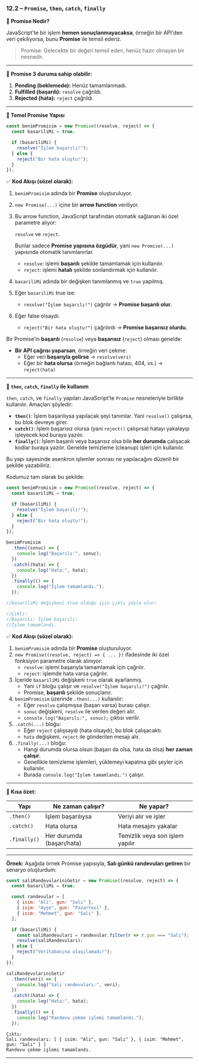 ### **12.2 – `Promise`, `then`, `catch`, `finally`**

**🔹 Promise Nedir?**

JavaScript'te bir işlem **hemen sonuçlanmayacaksa**, örneğin bir API'den veri çekiliyorsa, bunu **Promise** ile temsil ederiz.

> Promise: Gelecekte bir değeri temsil eden, henüz hazır olmayan bir nesnedir.
> 

---

**📌 Promise 3 duruma sahip olabilir:**

1. **Pending (beklemede):** Henüz tamamlanmadı.
2. **Fulfilled (başarılı):** `resolve` çağrıldı.
3. **Rejected (hata):** `reject` çağrıldı.

---

**🔹 Temel Promise Yapısı**

```jsx
const benimPromisim = new Promise((resolve, reject) => {
  const basariliMi = true;

  if (basariliMi) {
    resolve("İşlem başarılı!");
  } else {
    reject("Bir hata oluştu!");
  }
});
```

✅ **Kod Akışı (sözel olarak):**

1. `benimPromisim` adında bir **Promise** oluşturuluyor.
2. `new Promise(...)` içine bir **arrow function** veriliyor.
3. Bu arrow function, JavaScript tarafından otomatik sağlanan iki özel parametre alıyor:
    
    `resolve` ve `reject`.
    
    Bunlar sadece **Promise yapısına özgüdür**, yani `new Promise(...)` yapısında otomatik tanımlanırlar.
    
    - `resolve`: işlemi **başarılı** şekilde tamamlamak için kullanılır.
    - `reject`: işlemi **hatalı** şekilde sonlandırmak için kullanılır.
4. `basariliMi` adında bir değişken tanımlanmış ve `true` yapılmış.
5. Eğer `basariliMi` true ise:
    - `resolve("İşlem başarılı!")` çağrılır → **Promise başarılı olur.**
6. Eğer false olsaydı:
    - `reject("Bir hata oluştu!")` çağrılırdı → **Promise başarısız olurdu.**
    

Bir Promise’in **başarılı** (`resolve`) veya **başarısız** (`reject`) olması genelde:

- **Bir API çağrısı yaparsan**, örneğin veri çekme:
    - Eğer veri **başarıyla gelirse** → `resolve(veri)`
    - Eğer bir **hata olursa** (örneğin bağlantı hatası, 404, vs.) → `reject(hata)`

---

**🔹 `then`, `catch`, `finally` ile kullanım**

`then`, `catch`, ve `finally` yapıları JavaScript’te `Promise` nesneleriyle birlikte kullanılır. Amaçları şöyledir:

- **`then()`**: İşlem başarılıysa yapılacak şeyi tanımlar. Yani `resolve()` çalışırsa, bu blok devreye girer.
- **`catch()`**: İşlem başarısız olursa (yani `reject()` çalışırsa) hatayı yakalayıp işleyecek kod buraya yazılır.
- **`finally()`**: İşlem başarılı veya başarısız olsa bile **her durumda** çalışacak kodlar buraya yazılır. Genelde temizleme (cleanup) işleri için kullanılır.

Bu yapı sayesinde asenkron işlemler sonrası ne yapılacağını düzenli bir şekilde yazabiliriz.

Kodumuz tam olarak bu şekilde:

```jsx
const benimPromisim = new Promise((resolve, reject) => {
  const basariliMi = true;

  if (basariliMi) {
    resolve("İşlem başarılı!");
  } else {
    reject("Bir hata oluştu!");
  }
});

benimPromisim
  .then((sonuc) => {
    console.log("Başarılı:", sonuc);
  })
  .catch((hata) => {
    console.log("Hata:", hata);
  })
  .finally(() => {
    console.log("İşlem tamamlandı.");
  });

//basariliMi değişkeni true olduğu için çıktı şöyle olur:

//Çıktı:
//Başarılı: İşlem başarılı!
//İşlem tamamlandı.
```

✅ **Kod Akışı (sözel olarak):**

1. `benimPromisim` adında bir **Promise** oluşturuluyor.
2. `new Promise((resolve, reject) => { ... })` ifadesinde iki özel fonksiyon parametre olarak alınıyor:
    - `resolve`: işlemi başarıyla tamamlamak için çağrılır.
    - `reject`: işlemde hata varsa çağrılır.
3. İçeride `basariliMi` değişkeni `true` olarak ayarlanmış.
    - Yani `if` bloğu çalışır ve `resolve("İşlem başarılı!")` çağrılır.
    - Promise, **başarılı** şekilde sonuçlanır.
4. `benimPromisim` üzerinde `.then(...)` kullanılır:
    - Eğer `resolve` çalışmışsa (başarı varsa) burası çalışır.
    - `sonuc` değişkeni, `resolve` ile verilen değeri alır.
    - `console.log("Başarılı:", sonuc);` çıktısı verilir.
5.  `.catch(...)` bloğu:
    - Eğer `reject` çalışsaydı (hata olsaydı), bu blok çalışacaktı.
    - `hata` değişkeni, `reject` ile gönderilen mesajı alır.
6. `.finally(...)` bloğu:
    - Hangi durumda olursa olsun (başarı da olsa, hata da olsa) **her zaman çalışır**.
    - Genellikle temizleme işlemleri, yüklemeyi kapatma gibi şeyler için kullanılır.
    - Burada `console.log("İşlem tamamlandı.")` çalışır.

---

**🧠 Kısa özet:**

| Yapı | Ne zaman çalışır? | Ne yapar? |
| --- | --- | --- |
| `.then()` | İşlem başarılıysa | Veriyi alır ve işler |
| `.catch()` | Hata olursa | Hata mesajını yakalar |
| `.finally()` | Her durumda (başarı/hata) | Temizlik veya son işlem yapılır |

---

**Örnek:**
Aşağıda örnek Promise yapısıyla, **Salı günkü randevuları getiren** bir senaryo oluşturdum:

```jsx
const saliRandevulariniGetir = new Promise((resolve, reject) => {
  const basariliMi = true;

  const randevular = [
    { isim: "Ali", gun: "Salı" },
    { isim: "Ayşe", gun: "Pazartesi" },
    { isim: "Mehmet", gun: "Salı" },
  ];

  if (basariliMi) {
    const saliRandevulari = randevular.filter(r => r.gun === "Salı");
    resolve(saliRandevulari);
  } else {
    reject("Veritabanına ulaşılamadı!");
  }
});

saliRandevulariniGetir
  .then((veri) => {
    console.log("Salı randevuları:", veri);
  })
  .catch((hata) => {
    console.log("Hata:", hata);
  })
  .finally(() => {
    console.log("Randevu çekme işlemi tamamlandı.");
  });
```

```
Çıktı:
Salı randevuları: [ { isim: "Ali", gun: "Salı" }, { isim: "Mehmet", gun: "Salı" } ]
Randevu çekme işlemi tamamlandı.
```

---
